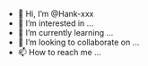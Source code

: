 - 👋 Hi, I’m @Hank-xxx
- 👀 I’m interested in ...
- 🌱 I’m currently learning ...
- 💞️ I’m looking to collaborate on ...
- 📫 How to reach me ...

<!---
Hank-xxx/Hank-xxx is a ✨ special ✨ repository because its `README.md` (this file) appears on your GitHub profile.
You can click the Preview link to take a look at your changes.
--->
